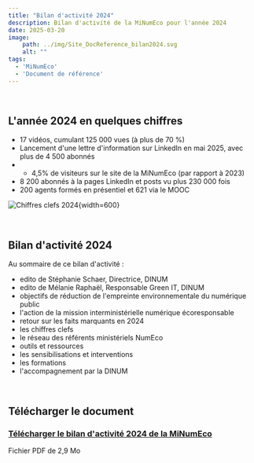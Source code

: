 ```yaml
---
title: "Bilan d'activité 2024"
description: Bilan d'activité de la MiNumEco pour l'année 2024
date: 2025-03-20
image:
    path: ../img/Site_DocReference_bilan2024.svg
    alt: ""
tags:
  - 'MiNumEco'
  - 'Document de référence'
---
```

<br>

## L'année 2024 en quelques chiffres
<!-- texte-->
* 17 vidéos, cumulant 125 000 vues (à plus de 70 %)
* Lancement d'une lettre d'information sur LinkedIn en mai 2025, avec plus de 4 500 abonnés
* + 4,5% de visiteurs sur le site de la MiNumEco (par rapport à 2023)
* 8 200 abonnés à la pages LinkedIn et posts vu plus 230 000 fois
* 200 agents formés en présentiel et 621 via le MOOC

![Chiffres clefs 2024](/img/chiffres-cles-bilan-2024.webp "Chiffres clefs 2024"){width=600}

<br>

<!-- texte-->
## Bilan d'activité 2024

Au sommaire de ce bilan d'activité : 
* edito de Stéphanie Schaer, Directrice, DINUM
* edito de Mélanie Raphaël, Responsable Green IT, DINUM
* objectifs de réduction de l'empreinte environnementale du numérique public
* l'action de la mission interministérielle numérique écoresponsable
* retour sur les faits marquants en 2024
* les chiffres clefs
* le réseau des référents ministériels NumEco
* outils et ressources
* les sensibilisations et interventions
* les formations
* l'accompagnement par la DINUM

<br>

## Télécharger le document
<div class="fr-card fr-enlarge-link fr-card--download">
	<div class="fr-card__body">
		<div class="fr-card__content">
			<h3 class="fr-card__title">
					<a download href="/docs/2025/minumeco-bilan-2024.pdf">
							Télécharger le bilan d'activité 2024 de la MiNumEco
					</a>
			</h3>
			<p class="fr-card__desc">Fichier PDF de 2,9 Mo </p>
			<div class="fr-card__end">
			</div>
		</div>
	</div>
</div>
